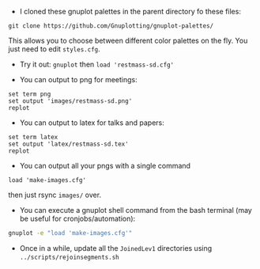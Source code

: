 * I cloned these gnuplot palettes in the parent directory fo these files:
```
git clone https://github.com/Gnuplotting/gnuplot-palettes/
```
  This allows you to choose between different color palettes on the fly. 
  You just need to edit `styles.cfg`.

* Try it out: `gnuplot` then `load 'restmass-sd.cfg'`

* You can output to png for meetings:
```
set term png
set output 'images/restmass-sd.png'
replot
```

* You can output to latex for talks and papers:
```
set term latex
set output 'latex/restmass-sd.tex'
replot
```

* You can output all your pngs with a single command
``` 
load 'make-images.cfg'
```
  then just rsync `images/` over.

* You can execute a gnuplot shell command from the bash terminal (may be useful for cronjobs/automation):
``` bash
gnuplot -e "load 'make-images.cfg'"
```

* Once in a while, update all the `JoinedLev1` directories using `../scripts/rejoinsegments.sh`

